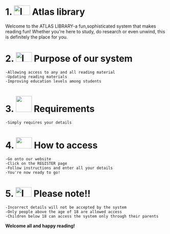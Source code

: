 # 1. <img width="50" height="30" alt="Image" src="https://github.com/user-attachments/assets/1e4d94d4-dfed-4bd1-b102-c32d901558a0" /> Atlas library

Welcome to the ATLAS LIBRARY-a fun,sophisticated system that makes reading fun! Whether you're here to study, do research or even unwind, this is definitely the place for you.

# 2. <img width="50" height="30" alt="Image" src="https://github.com/user-attachments/assets/d38b977b-f882-4f16-aaf2-31ed780d3022" /> Purpose of our system
    -Allowing access to any and all reading material
    -Updating reading materials
    -Improving education levels among students

# 3. <img src="images/register.png" width="50" height="50"> Requirements
    
    -Simply requires your details

# 4. <img src="images/website.png" width="50" height="35"> How to access
    -Go onto our website
    -Click on the REGISTER page
    -Follow instructions and enter all your details
    -You're now ready to go!

# 5. <img width="50" height="30" alt="Image" src="https://github.com/user-attachments/assets/2e00333c-c48d-4ce7-8bfa-f3fe5eec5121" /> Please note!!
    -Incorrect details will not be accepted by the system
    -Only people above the age of 18 are allowed access
    -Children below 18 can access the system only through their parents


**Welcome all and happy reading!**




